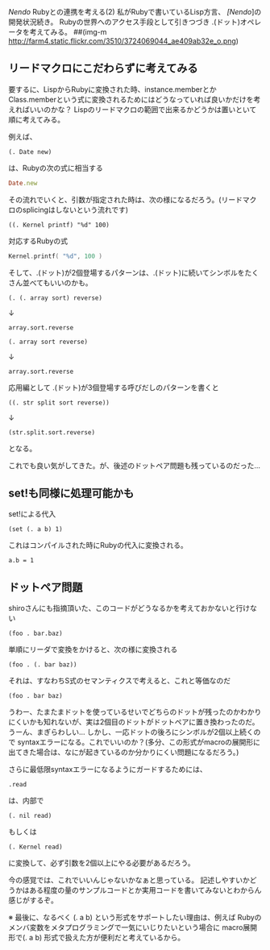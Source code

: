 *Nendo* Rubyとの連携を考える(2)
私がRubyで書いているLisp方言、 *[Nendo*]の開発状況続き。
Rubyの世界へのアクセス手段として引きつづき .(ドット)オペレータを考えてみる。
##(img-m http://farm4.static.flickr.com/3510/3724069044_ae409ab32e_o.png)

## リードマクロにこだわらずに考えてみる
要するに、LispからRubyに変換された時、instance.memberとかClass.memberという式に変換されるためにはどうなっていれば良いかだけを考えればいいのかな？
Lispのリードマクロの範囲で出来るかどうかは置いといて順に考えてみる。

例えば、
```
(. Date new)
```
は、Rubyの次の式に相当する
```ruby
Date.new
```

その流れでいくと、引数が指定された時は、次の様になるだろう。(リードマクロのsplicingはしないという流れです)
```
((. Kernel printf) "%d" 100)
```
対応するRubyの式
```c
Kernel.printf( "%d", 100 )
```

そして、.(ドット)が2個登場するパターンは、.(ドット)に続いてシンボルをたくさん並べてもいいのかも。
```
(. (. array sort) reverse)
```
↓
```
array.sort.reverse
```

```
(. array sort reverse)
```
↓
```
array.sort.reverse
```

応用編として .(ドット)が3個登場する呼びだしのパターンを書くと
```
((. str split sort reverse))
```
↓
```
(str.split.sort.reverse)
```
となる。

これでも良い気がしてきた。が、後述のドットペア問題も残っているのだった...

## set!も同様に処理可能かも
set!による代入
```
(set (. a b) 1)
```
これはコンパイルされた時にRubyの代入に変換される。
```
a.b = 1
```

## ドットペア問題
shiroさんにも指摘頂いた、このコードがどうなるかを考えておかないと行けない
```
(foo . bar.baz)
```
単順にリーダで変換をかけると、次の様に変換される
```
(foo . (. bar baz))
```
それは、すなわちS式のセマンティクスで考えると、これと等価なのだ
```
(foo . bar baz)
```

うわー、たまたまドットを使っているせいでどちらのドットが残ったのかわかりにくいかも知れないが、実は2個目のドットがドットペアに置き換わったのだ。
うーん、まぎらわしい...
しかし、一応ドットの後ろにシンボルが2個以上続くので syntaxエラーになる。これでいいのか？(多分、この形式がmacroの展開形に出てきた場合は、なにが起きているのか分かりにくい問題になるだろう。)

さらに最低限syntaxエラーになるようにガードするためには、
```
.read
```
は、内部で
```
(. nil read)
```
もしくは
```
(. Kernel read)
```
に変換して、必ず引数を2個以上にやる必要があるだろう。

今の感覚では、これでいいんじゃないかなぁと思っている。
記述しやすいかどうかはある程度の量のサンプルコードとか実用コードを書いてみないとわからん感じがするぞ。

※ 最後に、なるべく (. a b) という形式をサポートしたい理由は、例えば Rubyのメンバ変数をメタプログラミングで一気にいじりたいという場合に macro展開形で(. a b) 形式で扱えた方が便利だと考えているから。
